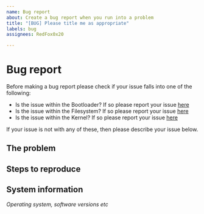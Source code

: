 ```yaml
---
name: Bug report
about: Create a bug report when you run into a problem
title: "[BUG] Please title me as appropriate"
labels: bug
assignees: RedFox0x20

---
```


# Bug report
Before making a bug report please check if your issue falls into one of the following:
- Is the issue within the Bootloader? If so please report your issue [here](https://github.com/RedFox0x20/RedFox32_Bootloader/issues)
- Is the issue within the Filesystem? If so please report your issue [here](https://github.com/RedFox0x20/RedFox32_Filesystem/issues)
- Is the issue within the Kernel? If so please report your issue [here](https://github.com/RedFox0x20/RedFox32_Kernel/issues)

If your issue is not with any of these, then please describe your issue below.

## The problem

## Steps to reproduce

## System information
*Operating system, software versions etc*
